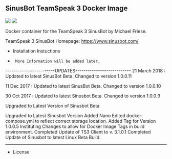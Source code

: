 ## SinusBot TeamSpeak 3 Docker Image

[![](https://images.microbadger.com/badges/version/asos/sinusbot.svg)](https://microbadger.com/images/asos/sinusbot "Get your own version badge on microbadger.com")
[![](https://images.microbadger.com/badges/image/asos/sinusbot.svg)](https://microbadger.com/images/asos/sinusbot "Get your own image badge on microbadger.com")

Docker container for the TeamSpeak 3 SinusBot by Michael Friese.

TeamSpeak 3 SinusBot Homepage: https://www.sinusbot.com/


* Installation Instuctions

*      More Information will be added later.


------------------------UPDATES---------------------------
21 March 2018 : Updated to latest SinusBot Beta. Changed to version 1.0.0.11

11 Dec 2017 : Updated to latest SinusBot Beta. Changed to version 1.0.0.10

30 Oct 2017 : Updated to latest Sinusbot Beta. Changed to version 1.0.0.9

Upgraded to Latest Version of Sinusbot Beta

Upgraded to Latest Sinusbot Version
  Added Nano
  Edited docker-compose.yml to reflect correct storage location.
Added Tag for Version 1.0.0.5
Instituting Changes to allow for Docker Image Tags in build environment.
Completed Update of TS3 Client to v. 3.1.0.1
Completed Update of Sinusbot to latest Linux Beta Build.

----------------------------------------------------------

* License
